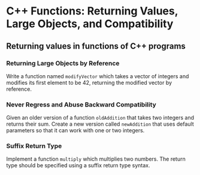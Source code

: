 # C++ Functions: Returning Values, Large Objects, and Compatibility

## Returning values in functions of C++ programs

### Returning Large Objects by Reference

Write a function named `modifyVector` which takes a vector of integers and modifies its first element to be 42, returning the modified vector by reference.

### Never Regress and Abuse Backward Compatibility

Given an older version of a function `oldAddition` that takes two integers and returns their sum. Create a new version called `newAddition` that uses default parameters so that it can work with one or two integers.

### Suffix Return Type

Implement a function `multiply` which multiplies two numbers. The return type should be specified using a suffix return type syntax.
